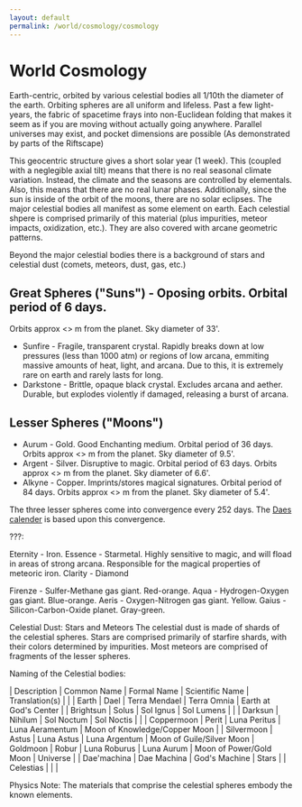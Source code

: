 ```yaml
---
layout: default
permalink: /world/cosmology/cosmology
---
```


# World Cosmology

Earth-centric, orbited by various celestial bodies all 1/10th the
diameter of the earth. Orbiting spheres are all uniform and lifeless.
Past a few light-years, the fabric of spacetime frays into
non-Euclidean folding that makes it seem as if you are moving without
actually going anywhere. Parallel universes may exist, and pocket
dimensions are possible (As demonstrated by parts of the Riftscape)

This geocentric structure gives a short solar year (1 week). This
(coupled with
a neglegible axial tilt) means that there is no real seasonal climate
variation. Instead, the climate and the seasons are controlled by
elementals. Also, this means that there are no real lunar phases.
Additionally, since the sun is inside of the orbit of the moons, there
are no solar eclipses.
The major celestial bodies all manifest as some element on earth. Each
celestial shpere is comprised primarily of this material (plus
impurities, meteor impacts, oxidization, etc.). They are also covered with arcane geometric patterns.

Beyond the major celestial bodies there is a background of stars and celestial dust (comets, meteors, dust, gas, etc.)

## Great Spheres ("Suns") - Oposing orbits. Orbital period of 6 days.
Orbits approx <> m from the planet. Sky diameter of 33'.

* Sunfire - Fragile, transparent crystal. Rapidly breaks down at low
pressures (less than 1000 atm) or regions of low arcana, emmiting
massive amounts of heat, light, and arcana. Due to this, it is
extremely rare on earth and rarely lasts for long.
* Darkstone - Brittle, opaque black crystal. Excludes arcana and aether.
Durable, but explodes violently if damaged, releasing a burst of arcana.

## Lesser Spheres ("Moons")

* Aurum - Gold. Good Enchanting medium. Orbital period of 36 days. Orbits approx <> m from the planet. Sky diameter of 9.5'.
* Argent - Silver. Disruptive to magic. Orbital period of 63 days. Orbits approx <> m from the planet. Sky diameter of 6.6'.
* Alkyne - Copper. Imprints/stores magical signatures. Orbital period of
84 days. Orbits approx <> m from the planet. Sky diameter of 5.4'.

The three lesser spheres come into convergence every 252 days. The [Daes calender](./calender) is based upon this convergence.

???:

Eternity - Iron.
Essence - Starmetal. Highly sensitive to magic, and will fload in areas
of strong arcana. Responsible for the magical properties of meteoric
iron.
Clarity - Diamond

Firenze - Sulfer-Methane gas giant. Red-orange.
Aqua - Hydrogen-Oxygen gas giant. Blue-orange.
Aeris - Oxygen-Nitrogen gas giant. Yellow.
Gaius - Silicon-Carbon-Oxide planet. Gray-green.

Celestial Dust: Stars and Meteors
The celestial dust is made of shards of the celestial spheres. Stars
are comprised primarily of starfire shards, with their colors
determined by impurities. Most meteors are comprised of fragments of
the lesser spheres.

Naming of the Celestial bodies:

| Description | Common Name | Formal Name   | Scientific Name | Translation(s) |
|
| Earth       | Dael        | Terra Mendael | Terra Omnia     | Earth at God's Center |
| Brightsun   | Solus       | Sol Ignus     | Sol Lumens      | |
| Darksun     | Nihilum     | Sol Noctum    | Sol Noctis      | |
| Coppermoon  | Perit       | Luna Peritus  | Luna Aeramentum | Moon of Knowledge/Copper Moon |
| Silvermoon  | Astus       | Luna Astus    | Luna Argentum   | Moon of Guile/Silver Moon
| Goldmoon    | Robur       | Luna Roburus  | Luna Aurum      | Moon of Power/Gold Moon
| Universe    |             | Dae'machina   | Dae Machina     | God's Machine
| Stars       |             | Celestias     |                 |  |
      
      
    
  



Physics Note:
The materials that comprise the celestial spheres embody the known elements.
